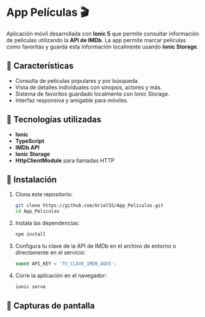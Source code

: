 # App Películas 🎬

Aplicación móvil desarrollada con **Ionic 5** que permite consultar información de películas utilizando la **API de IMDb**. La app permite marcar películas como favoritas y guarda esta información localmente usando **Ionic Storage**.

## 📱 Características

- Consulta de películas populares y por búsqueda.
- Vista de detalles individuales con sinopsis, actores y más.
- Sistema de favoritos guardado localmente con Ionic Storage.
- Interfaz responsiva y amigable para móviles.

## 🚀 Tecnologías utilizadas

- **Ionic**
- **TypeScript**
- **IMDb API**
- **Ionic Storage**
- **HttpClientModule** para llamadas HTTP

## 🔧 Instalación

1. Clona este repositorio:
   ```bash
   git clone https://github.com/UrielSS/App_Peliculas.git
   cd App_Peliculas
   ```

2. Instala las dependencias:
   ```bash
   npm install
   ```

3. Configura tu clave de la API de IMDb en el archivo de entorno o directamente en el servicio:
   ```ts
   const API_KEY = 'TU_CLAVE_IMDB_AQUI';
   ```

4. Corre la aplicación en el navegador:
   ```bash
   ionic serve
   ```

## 📸 Capturas de pantalla
